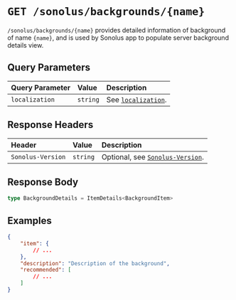 # `GET /sonolus/backgrounds/{name}`

`/sonolus/backgrounds/{name}` provides detailed information of background of name `{name}`, and is used by Sonolus app to populate server background details view.

## Query Parameters

| Query Parameter | Value    | Description                                             |
| :-------------- | :------- | :------------------------------------------------------ |
| `localization`  | `string` | See [`localization`](../query-parameters/localization). |

## Response Headers

| Header            | Value    | Description                                                    |
| :---------------- | :------- | :------------------------------------------------------------- |
| `Sonolus-Version` | `string` | Optional, see [`Sonolus-Version`](../headers/sonolus-version). |

## Response Body

```ts
type BackgroundDetails = ItemDetails<BackgroundItem>
```

## Examples

```json
{
    "item": {
        // ...
    },
    "description": "Description of the background",
    "recommended": [
        // ...
    ]
}
```
